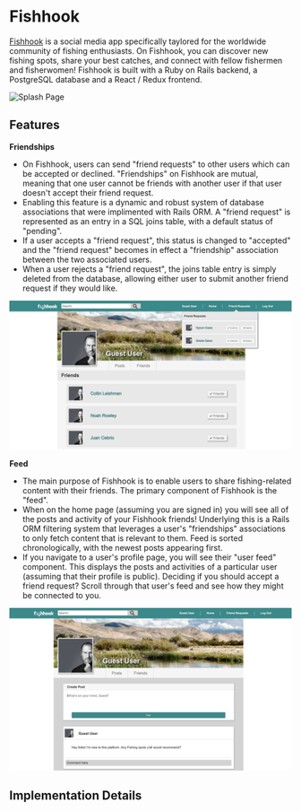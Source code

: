 # Fishhook

[Fishhook](https://fish-hook.herokuapp.com/#/) is a social media app specifically taylored for the worldwide community of fishing enthusiasts. On Fishhook, you can discover new fishing spots, share your best catches, and connect with fellow fishermen and fisherwomen! Fishhook is built with a Ruby on Rails backend, a PostgreSQL database and a React / Redux frontend.

![Splash Page](./screenshots/splash.png)

## Features

   **Friendships**
  - On Fishhook, users can send "friend requests" to other users which can be accepted or declined. "Friendships" on Fishhook are mutual, meaning that one user cannot be friends with another user if that user doesn't accept their friend request. 
  - Enabling this feature is a dynamic and robust system of database associations that were implimented with Rails ORM. A "friend request" is represented as an entry in a SQL joins table, with a default status of "pending". 
  - If a user accepts a "friend request", this status is changed to "accepted" and the "friend request" becomes in effect a "friendship" association between the two associated users. 
  - When a user rejects a "friend request", the joins table entry is simply deleted from the database, allowing either user to submit another friend request if they would like. 
  
![Profile Friends](./screenshots/friends.png)
  
  **Feed**
  - The main purpose of Fishhook is to enable users to share fishing-related content with their friends. The primary component of Fishhook is the "feed". 
  - When on the home page (assuming you are signed in) you will see all of the posts and activity of your Fishhook friends! Underlying this is a Rails ORM filtering system that leverages a user's "friendships" associations to only fetch content that is relevant to them. Feed is sorted chronologically, with the newest posts appearing first.
  - If you navigate to a user's profile page, you will see their "user feed" component. This displays the posts and activities of a particular user (assuming that their profile is public). Deciding if you should accept a friend request? Scroll through that user's feed and see how they might be connected to you. 
  
![User Feed](./screenshots/profile.png)  
 
## Implementation Details
